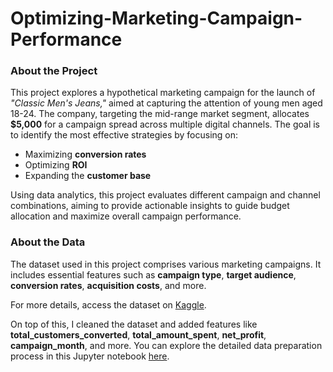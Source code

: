 # Optimizing-Marketing-Campaign-Performance

### About the Project

This project explores a hypothetical marketing campaign for the launch of *"Classic Men's Jeans,"* aimed at capturing the attention of young men aged 18-24. The company, targeting the mid-range market segment, allocates **$5,000** for a campaign spread across multiple digital channels. The goal is to identify the most effective strategies by focusing on:

- Maximizing **conversion rates**
- Optimizing **ROI**
- Expanding the **customer base**

Using data analytics, this project evaluates different campaign and channel combinations, aiming to provide actionable insights to guide budget allocation and maximize overall campaign performance.


### About the Data

The dataset used in this project comprises various marketing campaigns. It includes essential features such as **campaign type**, **target audience**, **conversion rates**, **acquisition costs**, and more. 

For more details, access the dataset on [Kaggle](https://www.kaggle.com/datasets/manishabhatt22/marketing-campaign-performance-dataset).

On top of this, I cleaned the dataset and added features like **total_customers_converted**, **total_amount_spent**, **net_profit**, **campaign_month**, and more. You can explore the detailed data preparation process in this Jupyter notebook [here](https://github.com/AryanJhaveri/Optimizing-Marketing-Campaign-Performance/blob/main/Data_Cleaning%2BFeature_Engineering.ipynb).

